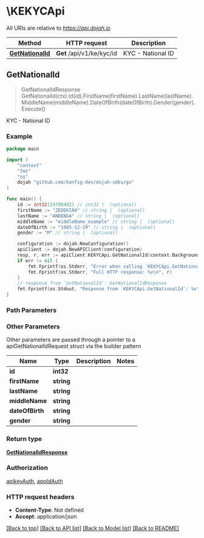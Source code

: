# \KEKYCApi

All URIs are relative to *https://api.dojah.io*

Method | HTTP request | Description
------------- | ------------- | -------------
[**GetNationalId**](KEKYCApi.md#GetNationalId) | **Get** /api/v1/ke/kyc/id | KYC - National ID



## GetNationalId

> GetNationalIdResponse GetNationalId(ctx).Id(id).FirstName(firstName).LastName(lastName).MiddleName(middleName).DateOfBirth(dateOfBirth).Gender(gender).Execute()

KYC - National ID

### Example

```go
package main

import (
    "context"
    "fmt"
    "os"
    dojah "github.com/konfig-dev/dojah-sdks/go"
)

func main() {
    id := int32(24798402) // int32 |  (optional)
    firstName := "ZEDEKIAH" // string |  (optional)
    lastName := "ANDENGA" // string |  (optional)
    middleName := "middleName_example" // string |  (optional)
    dateOfBirth := "1985-12-29" // string |  (optional)
    gender := "M" // string |  (optional)

    configuration := dojah.NewConfiguration()
    apiClient := dojah.NewAPIClient(configuration)
    resp, r, err := apiClient.KEKYCApi.GetNationalId(context.Background()).Id(id).FirstName(firstName).LastName(lastName).MiddleName(middleName).DateOfBirth(dateOfBirth).Gender(gender).Execute()
    if err != nil {
        fmt.Fprintf(os.Stderr, "Error when calling `KEKYCApi.GetNationalId``: %v\n", err)
        fmt.Fprintf(os.Stderr, "Full HTTP response: %v\n", r)
    }
    // response from `GetNationalId`: GetNationalIdResponse
    fmt.Fprintf(os.Stdout, "Response from `KEKYCApi.GetNationalId`: %v\n", resp)
}
```

### Path Parameters



### Other Parameters

Other parameters are passed through a pointer to a apiGetNationalIdRequest struct via the builder pattern


Name | Type | Description  | Notes
------------- | ------------- | ------------- | -------------
 **id** | **int32** |  | 
 **firstName** | **string** |  | 
 **lastName** | **string** |  | 
 **middleName** | **string** |  | 
 **dateOfBirth** | **string** |  | 
 **gender** | **string** |  | 

### Return type

[**GetNationalIdResponse**](GetNationalIdResponse.md)

### Authorization

[apikeyAuth](../README.md#apikeyAuth), [appIdAuth](../README.md#appIdAuth)

### HTTP request headers

- **Content-Type**: Not defined
- **Accept**: application/json

[[Back to top]](#) [[Back to API list]](../README.md#documentation-for-api-endpoints)
[[Back to Model list]](../README.md#documentation-for-models)
[[Back to README]](../README.md)

